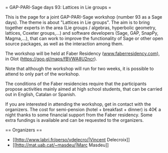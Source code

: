 = GAP-PARI-Sage days 93: Lattices in Lie groups =

This is the page for a joint GAP-PARI-Sage workshop (number 93 as a Sage days). The theme is about "Lattices in Lie groups". The aim is to bring together experts in the area (Lie groups / algebras, hyperbolic geometry, lattices, Coxeter groups,...) and software developers (Sage, GAP, SnapPy, Magma,...), that can work to improve the functionality of Sage or other open source packages, as well as the interaction among them.

The workshop will be held at Faber Residency (www.faberresidency.com), in Olot (https://goo.gl/maps/fBVWA8U2ncr).

Note that although the workshop will run for two weeks, it is possible to attend to only part of the workshop.

The conditions of the Faber residencies require that the participants propose activities mainly aimed at high school students, that can be carried out in English, Catalan or Spanish.

If you are interested in attending the workshop, get in contact with the organizers. The cost for semi-pension (hotel + breakfast + dinner) is 40€ a night thanks to some financial support from the Faber residency. Some extra fundings is available and can be requested to the organizers.

== Organizers ==

 * [[http://www.labri.fr/perso/vdelecro/|Vincent Delecroix]]
 * [[http://mat.uab.cat/~masdeu/|Marc Masdeu]]
